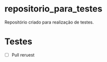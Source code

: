# repositorio_para_testes
Repositório criado para realização de testes.

# Testes

  - [ ] Pull reruest
